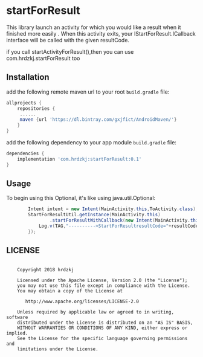 # startForResult

This library launch an activity for which you would like a result when it finished more easily .
When this activity exits, your IStartForResult.ICallback interface will be called
with the given resultCode.

if you call startActivityForResult(),then you can use com.hrdzkj.startForResult too

## Installation

add the following remote maven url to your root `build.gradle` file:
```groovy
allprojects {
    repositories {
     ......
     maven {url 'https://dl.bintray.com/gxjfict/AndroidMaven/'}
    }
}
```
add the following dependency to your app module `build.gradle`  file:
```groovy
dependencies {
    implementation 'com.hrdzkj:startForResult:0.1'
}
```
## Usage

To begin using this Optional, it's like using java.util.Optional:


```java
        Intent intent = new Intent(MainActivity.this,ToActivity.class);
        StartForResultUtil.getInstance(MainActivity.this)
                .startForResultWithCallback(new Intent(MainActivity.this,ToActivity.class), (resultCode, data) -> {
            Log.v(TAG,"---------->StartForResultresultCode="+resultCode);
        });

```

## LICENSE
```

    Copyright 2018 hrdzkj

    Licensed under the Apache License, Version 2.0 (the "License");
    you may not use this file except in compliance with the License.
    You may obtain a copy of the License at

       http://www.apache.org/licenses/LICENSE-2.0

    Unless required by applicable law or agreed to in writing, software
    distributed under the License is distributed on an "AS IS" BASIS,
    WITHOUT WARRANTIES OR CONDITIONS OF ANY KIND, either express or implied.
    See the License for the specific language governing permissions and
    limitations under the License.

```
